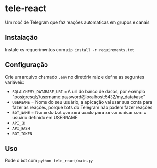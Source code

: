 # tele-react

Um robô de Telegram que faz reações automaticas em grupos e canais

## Instalação

Instale os requerimentos com `pip install -r requirements.txt`

## Configuração

Crie um arquivo chamado `.env` no diretório raiz e defina as seguintes variáveis:

- `SQLALCHEMY_DATABASE_URI` = A url do banco de dados, por exemplo "postgresql://username:password@localhost:5432/my_database"
- `USERNAME` = Nome do seu usuário, a aplicação vai usar sua conta para fazer as reações, porque bots do Telegram não podem fazer reações
- `BOT_NAME` = Nome do bot que será usado para se comunicar com o usuário definido em USERNAME
- `API_ID`
- `API_HASH`
- `BOT_TOKEN`

## Uso

Rode o bot com `python tele_react/main.py`
